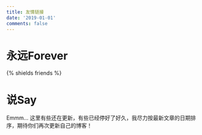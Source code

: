 ```yaml
---
title: 友情链接
date: '2019-01-01'
comments: false
---
```



# 永远Forever
{% shields friends %}

# 说Say
Emmm... 这里有些还在更新，有些已经停好了好久，我尽力按最新文章的日期排序，期待你们再次更新自己的博客！   
